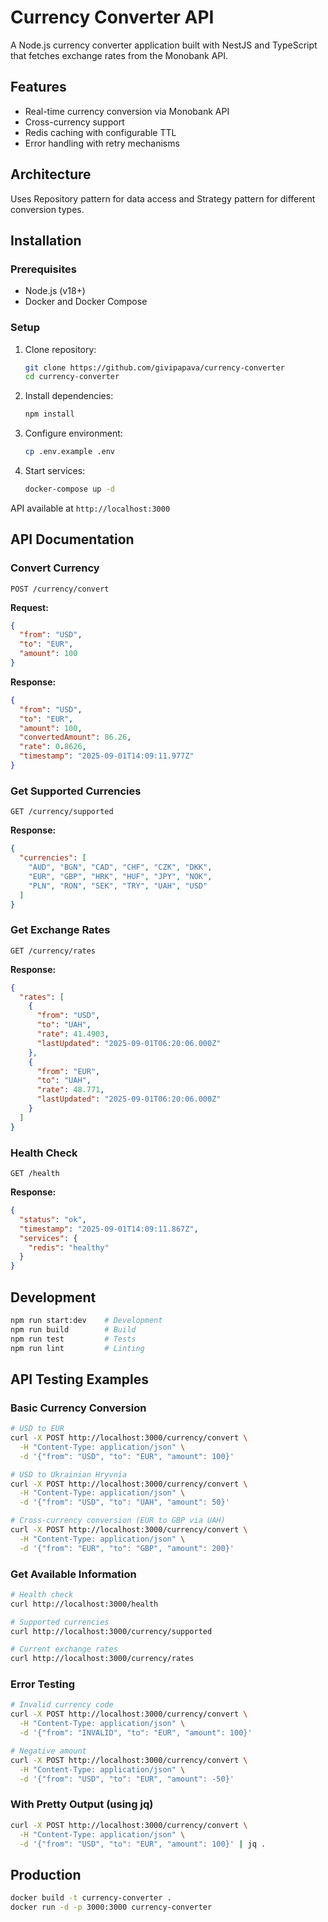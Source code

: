 # Currency Converter API

A Node.js currency converter application built with NestJS and TypeScript that fetches exchange rates from the Monobank API.

## Features

- Real-time currency conversion via Monobank API
- Cross-currency support
- Redis caching with configurable TTL
- Error handling with retry mechanisms

## Architecture

Uses Repository pattern for data access and Strategy pattern for different conversion types.


## Installation

### Prerequisites
- Node.js (v18+)
- Docker and Docker Compose

### Setup

1. Clone repository:
   ```bash
   git clone https://github.com/givipapava/currency-converter
   cd currency-converter
   ```

2. Install dependencies:
   ```bash
   npm install
   ```

3. Configure environment:
   ```bash
   cp .env.example .env
   ```

4. Start services:
   ```bash
   docker-compose up -d
   ```

API available at `http://localhost:3000`

## API Documentation

### Convert Currency
`POST /currency/convert`

**Request:**
```json
{
  "from": "USD",
  "to": "EUR", 
  "amount": 100
}
```

**Response:**
```json
{
  "from": "USD",
  "to": "EUR",
  "amount": 100,
  "convertedAmount": 86.26,
  "rate": 0.8626,
  "timestamp": "2025-09-01T14:09:11.977Z"
}
```

### Get Supported Currencies
`GET /currency/supported`

**Response:**
```json
{
  "currencies": [
    "AUD", "BGN", "CAD", "CHF", "CZK", "DKK", 
    "EUR", "GBP", "HRK", "HUF", "JPY", "NOK", 
    "PLN", "RON", "SEK", "TRY", "UAH", "USD"
  ]
}
```

### Get Exchange Rates  
`GET /currency/rates`

**Response:**
```json
{
  "rates": [
    {
      "from": "USD",
      "to": "UAH",
      "rate": 41.4903,
      "lastUpdated": "2025-09-01T06:20:06.000Z"
    },
    {
      "from": "EUR",
      "to": "UAH", 
      "rate": 48.771,
      "lastUpdated": "2025-09-01T06:20:06.000Z"
    }
  ]
}
```

### Health Check
`GET /health`

**Response:**
```json
{
  "status": "ok",
  "timestamp": "2025-09-01T14:09:11.867Z",
  "services": {
    "redis": "healthy"
  }
}
```

## Development

```bash
npm run start:dev    # Development
npm run build        # Build
npm run test         # Tests
npm run lint         # Linting
```

## API Testing Examples

### Basic Currency Conversion
```bash
# USD to EUR
curl -X POST http://localhost:3000/currency/convert \
  -H "Content-Type: application/json" \
  -d '{"from": "USD", "to": "EUR", "amount": 100}'

# USD to Ukrainian Hryvnia  
curl -X POST http://localhost:3000/currency/convert \
  -H "Content-Type: application/json" \
  -d '{"from": "USD", "to": "UAH", "amount": 50}'

# Cross-currency conversion (EUR to GBP via UAH)
curl -X POST http://localhost:3000/currency/convert \
  -H "Content-Type: application/json" \
  -d '{"from": "EUR", "to": "GBP", "amount": 200}'
```

### Get Available Information
```bash
# Health check
curl http://localhost:3000/health

# Supported currencies
curl http://localhost:3000/currency/supported

# Current exchange rates
curl http://localhost:3000/currency/rates
```

### Error Testing
```bash
# Invalid currency code
curl -X POST http://localhost:3000/currency/convert \
  -H "Content-Type: application/json" \
  -d '{"from": "INVALID", "to": "EUR", "amount": 100}'

# Negative amount
curl -X POST http://localhost:3000/currency/convert \
  -H "Content-Type: application/json" \
  -d '{"from": "USD", "to": "EUR", "amount": -50}'
```

### With Pretty Output (using jq)
```bash
curl -X POST http://localhost:3000/currency/convert \
  -H "Content-Type: application/json" \
  -d '{"from": "USD", "to": "EUR", "amount": 100}' | jq .
```

## Production

```bash
docker build -t currency-converter .
docker run -d -p 3000:3000 currency-converter
```
